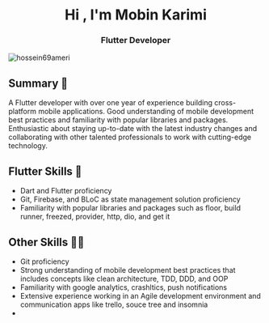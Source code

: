<h1 align="center">Hi , I'm Mobin Karimi</h1>
<h3 align="center">Flutter Developer</h3>

<p align="left"> <img src="https://komarev.com/ghpvc/?username=mobinkaimi2000&label=Profile%20views&color=0e75b6&style=flat" alt="hossein69ameri" /> </p>


## Summary 🚀

A Flutter developer with over one year of experience building cross-platform mobile applications. Good understanding of mobile development best practices and familiarity with popular libraries and packages. Enthusiastic about staying up-to-date with the latest industry changes and collaborating with other talented professionals to work with cutting-edge technology.

## Flutter Skills 🦋

- Dart and Flutter proficiency
- Git, Firebase, and BLoC as state management solution proficiency
- Familiarity with popular libraries and packages such as floor, build runner, freezed, provider, http, dio, and get it

## Other Skills 👨‍💻

- Git proficiency
- Strong understanding of mobile development best practices that includes concepts like clean architecture, TDD, DDD, and OOP
- Familiarity with google analytics, crashltics, push notifications
- Extensive experience working in an Agile development environment and communication apps like trello, souce tree and insomnia
-  
